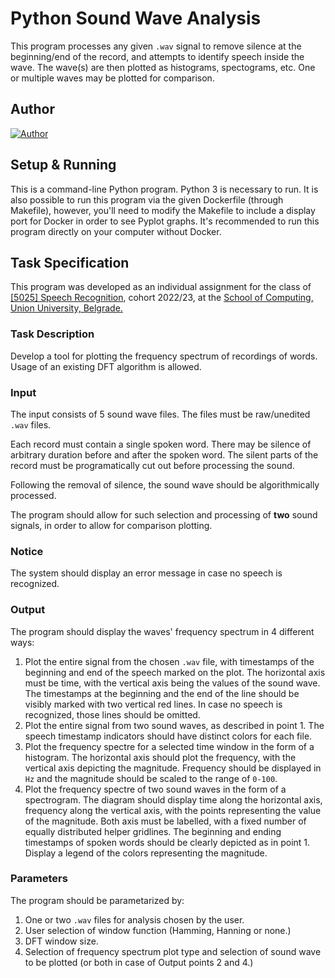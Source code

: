 # Python Sound Wave Analysis

This program processes any given `.wav` signal to remove silence at the beginning/end of the record, and attempts to identify speech inside the wave. The wave(s) are then plotted as histograms, spectograms, etc. One or multiple waves may be plotted for comparison.

## Author

[![Author](https://andrejanesic.com/git-signature.png)](https://github.com/andrejanesic)

## Setup & Running

This is a command-line Python program. Python 3 is necessary to run. It is also possible to run this program via the given Dockerfile (through Makefile), however, you'll need to modify the Makefile to include a display port for Docker in order to see Pyplot graphs. It's recommended to run this program directly on your computer without Docker.

## Task Specification

This program was developed as an individual assignment for the class of [[5025] Speech Recognition](https://raf.edu.rs/en/component/content/article/192-english/subjects/3359-speech-recognition), cohort 2022/23, at the [School of Computing, Union University, Belgrade.](https://rs.linkedin.com/school/racunarski-fakultet/)

### Task Description

Develop a tool for plotting the frequency spectrum of recordings of words. Usage of an existing DFT algorithm is allowed.

### Input

The input consists of 5 sound wave files. The files must be raw/unedited `.wav` files.

Each record must contain a single spoken word. There may be silence of arbitrary duration before and after the spoken word. The silent parts of the record must be programatically cut out before processing the sound.

Following the removal of silence, the sound wave should be algorithmically processed.

The program should allow for such selection and processing of **two** sound signals, in order to allow for comparison plotting.

### Notice

The system should display an error message in case no speech is recognized.

### Output

The program should display the waves' frequency spectrum in 4 different ways:

1. Plot the entire signal from the chosen `.wav` file, with timestamps of the beginning and end of the speech marked on the plot. The horizontal axis must be time, with the vertical axis being the values of the sound wave. The timestamps at the beginning and the end of the line should be visibly marked with two vertical red lines. In case no speech is recognized, those lines should be omitted.
2. Plot the entire signal from two sound waves, as described in point 1. The speech timestamp indicators should have distinct colors for each file.
3. Plot the frequency spectre for a selected time window in the form of a histogram. The horizontal axis should plot the frequency, with the vertical axis depicting the magnitude. Frequency should be displayed in `Hz` and the magnitude should be scaled to the range of `0-100`.
4. Plot the frequency spectre of two sound waves in the form of a spectrogram. The diagram should display time along the horizontal axis, frequency along the vertical axis, with the points representing the value of the magnitude. Both axis must be labelled, with a fixed number of equally distributed helper gridlines. The beginning and ending timestamps of spoken words should be clearly depicted as in point 1. Display a legend of the colors representing the magnitude.

### Parameters

The program should be parametarized by:

1. One or two `.wav` files for analysis chosen by the user.
2. User selection of window function (Hamming, Hanning or none.)
3. DFT window size.
4. Selection of frequency spectrum plot type and selection of sound wave to be plotted (or both in case of Output points 2 and 4.)
